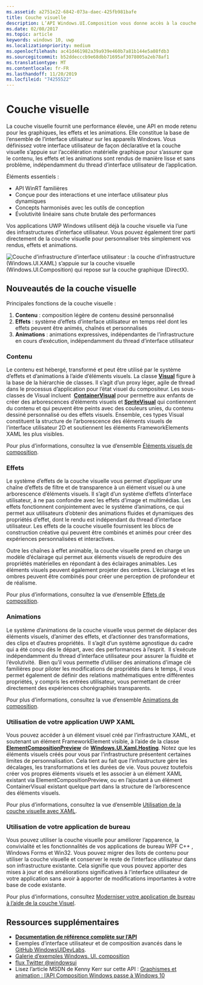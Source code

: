 ```yaml
---
ms.assetid: a2751e22-6842-073a-daec-425fb981bafe
title: Couche visuelle
description: L’API Windows.UI.Composition vous donne accès à la couche de composition comprise entre la couche d’infrastructure (XAML) et la couche graphique (DirectX).
ms.date: 02/08/2017
ms.topic: article
keywords: windows 10, uwp
ms.localizationpriority: medium
ms.openlocfilehash: ac41d461982a39a939e460b7a81b144e5a08fdb3
ms.sourcegitcommit: b52ddecccb9e68dbb71695af3078005a2eb78af1
ms.translationtype: MT
ms.contentlocale: fr-FR
ms.lasthandoff: 11/20/2019
ms.locfileid: "74255522"
---
```

# <a name="visual-layer"></a>Couche visuelle

La couche visuelle fournit une performance élevée, une API en mode retenu pour les graphiques, les effets et les animations. Elle constitue la base de l’ensemble de l’interface utilisateur sur les appareils Windows. Vous définissez votre interface utilisateur de façon déclarative et la couche visuelle s’appuie sur l’accélération matérielle graphique pour s’assurer que le contenu, les effets et les animations sont rendus de manière lisse et sans problème, indépendamment du thread d’interface utilisateur de l’application.

Éléments essentiels :

* API WinRT familières
* Conçue pour des interactions et une interface utilisateur plus dynamiques
* Concepts harmonisés avec les outils de conception
* Évolutivité linéaire sans chute brutale des performances

Vos applications UWP Windows utilisent déjà la couche visuelle via l’une des infrastructures d’interface utilisateur. Vous pouvez également tirer parti directement de la couche visuelle pour personnaliser très simplement vos rendus, effets et animations.

![Couche d’infrastructure d’interface utilisateur : la couche d’infrastructure (Windows.UI.XAML) s’appuie sur la couche visuelle (Windows.UI.Composition) qui repose sur la couche graphique (DirectX).](images/layers-win-ui-composition.png)

## <a name="whats-in-the-visual-layer"></a>Nouveautés de la couche visuelle

Principales fonctions de la couche visuelle :

1. **Contenu** : composition légère de contenu dessiné personnalisé
1. **Effets** : système d’effets d’interface utilisateur en temps réel dont les effets peuvent être animés, chaînés et personnalisés
1. **Animations** : animations expressives, indépendantes de l’infrastructure en cours d’exécution, indépendamment du thread d’interface utilisateur

### <a name="content"></a>Contenu

Le contenu est hébergé, transformé et peut être utilisé par le système d’effets et d’animations à l’aide d’éléments visuels. La classe [**Visual**](https://docs.microsoft.com/uwp/api/Windows.UI.Composition.Visual) figure à la base de la hiérarchie de classes. Il s’agit d’un proxy léger, agile de thread dans le processus d’application pour l’état visuel du compositeur. Les sous-classes de Visual incluent  [**ContainerVisual**](https://docs.microsoft.com/uwp/api/Windows.UI.Composition.ContainerVisual) pour permettre aux enfants de créer des arborescences d’éléments visuels et [**SpriteVisual**](https://docs.microsoft.com/uwp/api/Windows.UI.Composition.SpriteVisual) qui contiennent du contenu et qui peuvent être peints avec des couleurs unies, du contenu dessiné personnalisé ou des effets visuels. Ensemble, ces types Visual constituent la structure de l’arborescence des éléments visuels de l’interface utilisateur 2D et soutiennent les éléments FrameworkElements XAML les plus visibles.

Pour plus d’informations, consultez la vue d’ensemble [Éléments visuels de composition](composition-visual-tree.md).

### <a name="effects"></a>Effets

Le système d’effets de la couche visuelle vous permet d’appliquer une chaîne d’effets de filtre et de transparence à un élément visuel ou à une arborescence d’éléments visuels. Il s’agit d’un système d’effets d’interface utilisateur, à ne pas confondre avec les effets d’image et multimédias. Les effets fonctionnent conjointement avec le système d’animations, ce qui permet aux utilisateurs d’obtenir des animations fluides et dynamiques des propriétés d’effet, dont le rendu est indépendant du thread d’interface utilisateur. Les effets de la couche visuelle fournissent les blocs de construction créative qui peuvent être combinés et animés pour créer des expériences personnalisées et interactives.

Outre les chaînes à effet animable, la couche visuelle prend en charge un modèle d’éclairage qui permet aux éléments visuels de reproduire des propriétés matérielles en répondant à des éclairages animables. Les éléments visuels peuvent également projeter des ombres. L’éclairage et les ombres peuvent être combinés pour créer une perception de profondeur et de réalisme.

Pour plus d’informations, consultez la vue d’ensemble [Effets de composition](composition-effects.md).

### <a name="animations"></a>Animations

Le système d’animations de la couche visuelle vous permet de déplacer des éléments visuels, d’animer des effets, et d’actionner des transformations, des clips et d’autres propriétés.  Il s’agit d’un système agnostique du cadre qui a été conçu dès le départ, avec des performances à l’esprit.  Il s’exécute indépendamment du thread d’interface utilisateur pour assurer la fluidité et l’évolutivité.  Bien qu’il vous permette d’utiliser des animations d’image clé familières pour piloter les modifications de propriétés dans le temps, il vous permet également de définir des relations mathématiques entre différentes propriétés, y compris les entrées utilisateur, vous permettant de créer directement des expériences chorégraphiés transparents.

Pour plus d’informations, consultez la vue d’ensemble [Animations de composition](composition-animation.md).

### <a name="working-with-your-xaml-uwp-app"></a>Utilisation de votre application UWP XAML

Vous pouvez accéder à un élément visuel créé par l’infrastructure XAML, et soutenant un élément FrameworkElement visible, à l’aide de la classe [**ElementCompositionPreview**](https://docs.microsoft.com/uwp/api/Windows.UI.Xaml.Hosting.ElementCompositionPreview) de [**Windows.UI.Xaml.Hosting**](https://docs.microsoft.com/uwp/api/Windows.UI.Xaml.Hosting). Notez que les éléments visuels créés pour vous par l’infrastructure présentent certaines limites de personnalisation. Cela tient au fait que l’infrastructure gère les décalages, les transformations et les durées de vie. Vous pouvez toutefois créer vos propres éléments visuels et les associer à un élément XAML existant via ElementCompositionPreview, ou en l’ajoutant à un élément ContainerVisual existant quelque part dans la structure de l’arborescence des éléments visuels.

Pour plus d’informations, consultez la vue d’ensemble [Utilisation de la couche visuelle avec XAML](using-the-visual-layer-with-xaml.md).

### <a name="working-with-your-desktop-app"></a>Utilisation de votre application de bureau

Vous pouvez utiliser la couche visuelle pour améliorer l’apparence, la convivialité et les fonctionnalités de vos applications de bureau WPF C++ , Windows Forms et Win32. Vous pouvez migrer des îlots de contenu pour utiliser la couche visuelle et conserver le reste de l’interface utilisateur dans son infrastructure existante. Cela signifie que vous pouvez apporter des mises à jour et des améliorations significatives à l’interface utilisateur de votre application sans avoir à apporter de modifications importantes à votre base de code existante.

Pour plus d’informations, consultez [Moderniser votre application de bureau à l’aide de la couche Visuel](/windows/apps/desktop/modernize/visual-layer-in-desktop-apps).

## <a name="additional-resources"></a>Ressources supplémentaires

* [**Documentation de référence complète sur l’API**](https://docs.microsoft.com/uwp/api/Windows.UI.Composition)
* Exemples d’interface utilisateur et de composition avancés dans le [GitHub WindowsUIDevLabs](https://github.com/microsoft/WindowsCompositionSamples).
* [Galerie d’exemples Windows. UI. composition](https://www.microsoft.com/store/apps/9pp1sb5wgnww)
* [flux Twitter @windowsui](https://twitter.com/windowsui)
* Lisez l’article MSDN de Kenny Kerr sur cette API : [Graphismes et animation : l’API Composition Windows passe à Windows 10](https://msdn.microsoft.com/magazine/mt590968)

